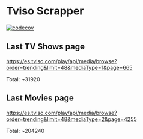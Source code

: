 Tviso Scrapper
============== 
[![codecov](https://codecov.io/gh/jacanales/tviso-scrapper/branch/master/graph/badge.svg?token=2B6KvmwDn9)](https://codecov.io/gh/jacanales/tviso-scrapper)

## Last TV Shows page
https://es.tviso.com/play/api/media/browse?order=trending&limit=48&mediaType=1&page=665

Total: ~31920

## Last Movies page
https://es.tviso.com/play/api/media/browse?order=trending&limit=48&mediaType=2&page=4255

Total: ~204240